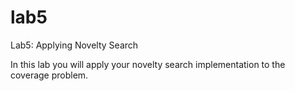 # lab5
Lab5: Applying Novelty Search

In this lab you will apply your novelty search implementation to the
coverage problem.
